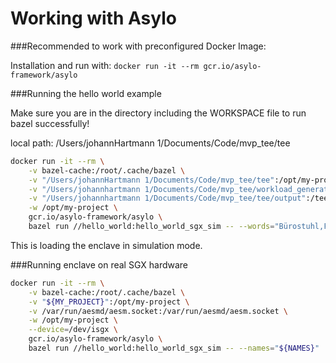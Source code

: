 # Working with Asylo

###Recommended to work with preconfigured Docker Image:

Installation and run with: `docker run -it --rm gcr.io/asylo-framework/asylo`

###Running the hello world example

Make sure you are in the directory including the WORKSPACE file to run bazel successfully!

local path: /Users/johannHartmann 1/Documents/Code/mvp_tee/tee

```bash
docker run -it --rm \
    -v bazel-cache:/root/.cache/bazel \
    -v "/Users/johannHartmann 1/Documents/Code/mvp_tee/tee":/opt/my-project \
    -v "/Users/johannhartmann 1/Documents/Code/mvp_tee/workload_generator/output":/wg/output \
    -v "/Users/johannhartmann 1/Documents/Code/mvp_tee/tee/output":/tee/output \
    -w /opt/my-project \
    gcr.io/asylo-framework/asylo \
    bazel run //hello_world:hello_world_sgx_sim -- --words="Bürostuhl,Fensterbrett"
```

This is loading the enclave in simulation mode.

###Running enclave on real SGX hardware

```bash
docker run -it --rm \
    -v bazel-cache:/root/.cache/bazel \
    -v "${MY_PROJECT}":/opt/my-project \
    -v /var/run/aesmd/aesm.socket:/var/run/aesmd/aesm.socket \
    -w /opt/my-project \
    --device=/dev/isgx \
    gcr.io/asylo-framework/asylo \
    bazel run //hello_world:hello_world_sgx_sim -- --names="${NAMES}"
```
